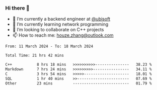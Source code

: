 ### Hi there 👋
- 🔭 I’m currently a backend engineer at [@ubisoft](https://github.com/ubisoft)
- 🌱 I’m currently learning network programming
- 👯 I’m looking to collaborate on C++ projects
- 📫 How to reach me: houze.zhang@outlook.com

<!--START_SECTION:waka-->

```txt
From: 11 March 2024 - To: 18 March 2024

Total Time: 21 hrs 42 mins

C++           8 hrs 18 mins   >>>>>>>>>>---------------   38.23 %
Markdown      7 hrs 24 mins   >>>>>>>>>----------------   34.11 %
C             3 hrs 54 mins   >>>>>--------------------   18.01 %
SQL           1 hr 40 mins    >>-----------------------   07.69 %
Other         23 mins         -------------------------   01.79 %
```

<!--END_SECTION:waka-->

